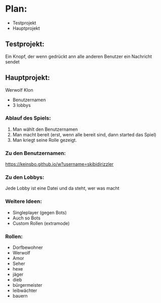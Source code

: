 # Plan:
- Testprojekt
- Hauptprojekt

## Testprojekt:
Ein Knopf, der wenn gedrückt ann alle anderen Benutzer ein Nachricht sendet

## Hauptprojekt:
Werwolf Klon

- Benutzernamen
- 3 lobbys

### Ablauf des Spiels:
1. Man wählt den Benutzernamen
2. Man macht bereit (erst, wenn alle bereit sind, dann started das Spiel)
3. Man kriegt seine Rolle gezeigt.

### Zu den Benutzernamen:
https://keinsbo.github.io/w?username=skibidirizzler

### Zu den Lobbys:
Jede Lobby ist eine Datei
und da steht, wer was macht

### Weitere Ideen:
- Singleplayer (gegen Bots)
- Auch so Bots
- Custom Rollen (extramode)
 
 ### Rollen:
- Dorfbewohner
- Werwolf
- Amor
- Seher
- hexe
- jäger
- dieb
- bürgermeister
- leibwächter
- bauern
